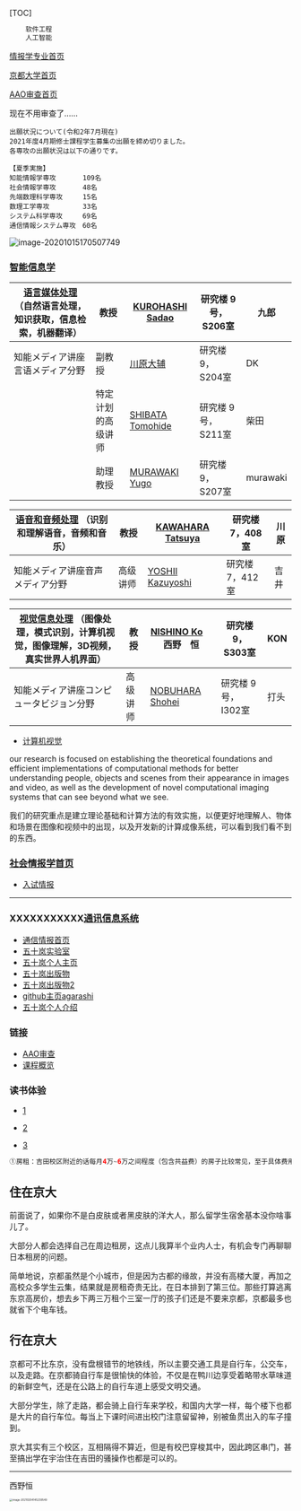 [TOC]
```java
	软件工程
	人工智能
```



[情报学专业首页](http://www.i.kyoto-u.ac.jp/)

[京都大学首页](http://www.kyoto-u.ac.jp/ja)

[AAO审查首页](http://www.kyoto-u.ac.jp/zh-cn/education-campus/international/students1/aao.html)

现在不用审查了……



```
出願状況について(令和2年7月現在)
2021年度4月期修士課程学生募集の出願を締め切りました。
各専攻の出願状況は以下の通りです。

【夏季実施】
知能情報学専攻　　　　109名
社会情報学専攻　　　　48名
先端数理科学専攻　　　15名
数理工学専攻　　　　　33名
システム科学専攻　　　69名
通信情報システム専攻　60名
```

![image-20201015170507749](https://tva1.sinaimg.cn/large/007S8ZIlly1gjq4o57iz7j311l0u07ba.jpg)





### [智能信息学](http://www.ist.i.kyoto-u.ac.jp/english/organization.html)

| [语言媒体处理](http://nlp.ist.i.kyoto-u.ac.jp/EN/) （自然语言处理，知识获取，信息检索，机器翻译） | 教授               | [KUROHASHI Sadao](http://nlp.ist.i.kyoto-u.ac.jp/member/kuro/) | 研究楼  9号，S206室  | 九郎     |
| ------------------------------------------------------------ | ------------------ | ------------------------------------------------------------ | -------------------- | -------- |
| 知能メディア讲座言语メディア分野                             | 副教授             | [川原大辅](http://nlp.ist.i.kyoto-u.ac.jp/member/kawahara/index-en.html) | 研究楼 9，  S204室   | DK       |
|                                                              | 特定计划的高级讲师 | [SHIBATA Tomohide](http://nlp.ist.i.kyoto-u.ac.jp/member/shibata/index.html) | 研究楼 9号，  S211室 | 柴田     |
|                                                              | 助理教授           | [MURAWAKI Yugo](http://murawaki.org/index.html)              | 研究楼 9，  S207室   | murawaki |

| [语音和音频处理](http://sap.ist.i.kyoto-u.ac.jp/EN/) （识别和理解语音，音频和音乐） | 教授     | [KAWAHARA Tatsuya](http://www.ar.media.kyoto-u.ac.jp/members/kawahara/souran_e.html) | 研究楼7，408室 | 川原 |
| ------------------------------------------------------------ | -------- | ------------------------------------------------------------ | -------------- | ---- |
| 知能メディア讲座音声メディア分野                             | 高级讲师 | [YOSHII Kazuyoshi](http://winnie.kuis.kyoto-u.ac.jp/members/yoshii/) | 研究楼7，412室 | 吉井 |

| [视觉信息处理](https://vision.ist.i.kyoto-u.ac.jp/) （图像处理，模式识别，计算机视觉，图像理解，3D视频，真实世界人机界面） | 教授     | [NISHINO Ko](https://vision.ist.i.kyoto-u.ac.jp/)　西野　恒 | 研究楼 9，S303室   | KON  |
| ------------------------------------------------------------ | -------- | ----------------------------------------------------------- | ------------------ | ---- |
| 知能メディア讲座コンピュータビジョン分野                     | 高级讲师 | [NOBUHARA Shohei](https://vision.ist.i.kyoto-u.ac.jp/~nob/) | 研究楼 9号，I302室 | 打头 |

- [计算机视觉](https://vision.ist.i.kyoto-u.ac.jp/research/)

 our research is focused on establishing the theoretical foundations and efficient implementations of computational methods for better understanding people, objects and scenes from their appearance in images and video, as well as the development of novel computational imaging systems that can see beyond what we see.

我们的研究重点是建立理论基础和计算方法的有效实施，以便更好地理解人、物体和场景在图像和视频中的出现，以及开发新的计算成像系统，可以看到我们看不到的东西。

 

### [社会情报学首页](http://www.soc.i.kyoto-u.ac.jp/news/918)

- [入试情报](http://www.i.kyoto-u.ac.jp/admission.html)



----

### XXXXXXXXXXX[通讯信息系统](http://www.cce.i.kyoto-u.ac.jp/course-e.html)

- [通信情报首页](http://www.cce.i.kyoto-u.ac.jp/carrier.html)
- [五十岚实验室](http://www.fos.kuis.kyoto-u.ac.jp/index.html.en)
- [五十岚个人主页](http://www.fos.kuis.kyoto-u.ac.jp/~igarashi/)
- [五十岚出版物](http://www.fos.kuis.kyoto-u.ac.jp/papers/)
- [五十岚出版物2](http://www.fos.kuis.kyoto-u.ac.jp/~igarashi/papers/index.html)
- [github主页agarashi](https://github.com/aigarashi)
- [五十岚个人介绍](https://kyouindb.iimc.kyoto-u.ac.jp/j/nH1sT)

### 链接

- [AAO审查](http://www.kyoto-u.ac.jp/ja/international/students1/study1/graduate/graduateinfo/ku-aao/index.html/)
- [课程概览](http://ocw.kyoto-u.ac.jp/syllabuses2019/269)

### 读书体验

- [1](https://www.zhihu.com/question/24333220/answer/721454786)

- [2](https://zhuanlan.zhihu.com/p/67800034)

- [3](https://zhuanlan.zhihu.com/p/37064081)



```java
①房租：吉田校区附近的话每月4万~6万之间程度（包含共益费）的房子比较常见，至于具体费用多少就看房子的质量了。木造简陋一点的房子就便宜些，宽敞且安保措施完善（如门禁）的房子就贵一些。②公共料金：也就是煤水电费，水费定额包含在房租里的情况不少，如果是这样的话就相当于水是可以随便用的，至于煤气费和电费一般实费比较多，具体价格影响因素太多，诸如是否自己做饭、是否经常使用空调等等。③通信费用：主要是宽带费和手机话费，宽带费的话我自己住的房子大概是3000多日元每个月（选的是最大带宽的那个），手机话费的话我是办理的格安SIM卡，每个月1800日元就够了。如果选择三大运营商的合约机套餐的话会比较贵，这一点需要注意。④食费：喜欢自己做饭或者觉得自己做饭更省钱的同学当然可以自己做饭，我自己的话是办理了京大生协的ミールシステム，可以理解为是京大食堂的“年卡”。学年初的时候一次性缴纳一年的费用，2018年目前的政策是一次性缴纳237000日元，一年之内的219个工作日和42个周六可以在食堂吃。工作日的话一天可以吃2顿，每顿550日元以内。周六可以吃一顿，也是550日元以内。本年度没有用完部分的金额可以用到下一年度当中。对于我这种早饭简单吃些面包然后中午和晚上在食堂吃的生活习惯来说就比较适合。因为我平时不自己做饭所以我根本没有买冰箱微波炉这些东西，所以每个月的电费煤气费蛮少。⑤其他生活必要开支：这里就不具体说了，包括日用品和衣服，还有保险（国民健康保险平均每个月1500-2000日元之间，买自行车的话还要缴纳自行车保险）等等。至于其他的所谓“零花钱”的部分，真的完全取决于个人的消费观念了。
```

## **住在京大**

 前面说了，如果你不是白皮肤或者黑皮肤的洋大人，那么留学生宿舍基本没你啥事儿了。

 大部分人都会选择自己在周边租房，这点儿我算半个业内人士，有机会专门再聊聊日本租房的问题。

 简单地说，京都虽然是个小城市，但是因为古都的缘故，并没有高楼大厦，再加之高校众多学生云集，结果就是房租奇贵无比，在日本排到了第三位。那些打算逃离东京高房价，想去乡下两三万租个三室一厅的孩子们还是不要来京都，京都最多也就省下个电车钱。

## **行在京大**

 京都可不比东京，没有盘根错节的地铁线，所以主要交通工具是自行车，公交车，以及走路。在京都骑自行车是很愉快的体验，不仅是在鸭川边享受着略带水草味道的新鲜空气，还是在公路上的自行车道上感受文明交通。

 大部分学生，除了走路，都会骑上自行车来学校，和国内大学一样，每个楼下也都是大片的自行车位。每当上下课时间进出校门注意留留神，别被鱼贯出入的车子撞到。

 京大其实有三个校区，互相隔得不算近，但是有校巴穿梭其中，因此跨区串门，甚至搞出学在宇治住在吉田的骚操作也都是可以的。



---

西野恒

<img src="https://tva1.sinaimg.cn/large/008eGmZEly1gnbi8wsu3tj30u01hcx1k.jpg" alt="image-20210204145239549" style="zoom: 33%;" />